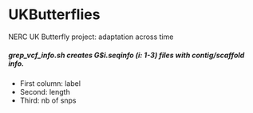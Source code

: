 # UKButterflies
NERC UK Butterfly project: adaptation across time


##### grep_vcf_info.sh creates G$i.seqinfo (i: 1-3) files with contig/scaffold info. 

* First column: label
* Second: length
* Third: nb of snps

